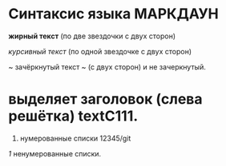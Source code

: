 # Синтаксис языка МАРКДАУН #

**жирный текст** (по две звездочки с двух сторон)

*курсивный текст* (по одной звездочке с двух сторон)

~ зачёркнутый текст ~ (с двух сторон) и не зачеркнутый.

# выделяет заголовок (слева решётка) textC111.

1. нумерованные списки 12345/git

*1* ненумерованные списки.
